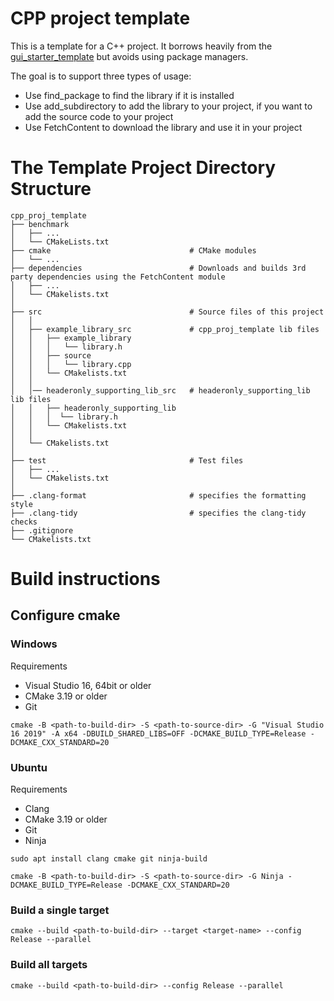 # CPP project template

This is a template for a C++ project. It borrows heavily from
the [gui_starter_template](https://github.com/cpp-best-practices/gui_starter_template) but avoids using package
managers.

The goal is to support three types of usage:

* Use find_package to find the library if it is installed
* Use add_subdirectory to add the library to your project, if you want to add the source code to your project
* Use FetchContent to download the library and use it in your project

# The Template Project Directory Structure

    cpp_proj_template
    ├── benchmark
    │   ├── ...
    │   └── CMakeLists.txt   
    ├── cmake                               # CMake modules
    │   └── ...                             
    ├── dependencies                        # Downloads and builds 3rd party dependencies using the FetchContent module
    │   ├── ...
    │   └── CMakelists.txt
    │
    ├── src                                 # Source files of this project
    │   │
    │   ├── example_library_src             # cpp_proj_template lib files
    │   │   ├── example_library             
    │   │   │   └── library.h      
    │   │   ├── source                      
    │   │   │   └── library.cpp
    │   │   └── CMakelists.txt
    │   │
    │   │── headeronly_supporting_lib_src   # headeronly_supporting_lib lib files
    │   │   ├── headeronly_supporting_lib   
    │   │   │  └── library.h
    │   │   └── CMakelists.txt  
    │   │
    │   └── CMakelists.txt     
    │
    ├── test                                # Test files
    │   ├── ...
    │   └── CMakelists.txt
    │
    ├── .clang-format                       # specifies the formatting style
    ├── .clang-tidy                         # specifies the clang-tidy checks    
    ├── .gitignore                          
    └── CMakelists.txt

# Build instructions

## Configure cmake

### Windows

Requirements

- Visual Studio 16, 64bit or older
- CMake 3.19 or older
- Git

```
cmake -B <path-to-build-dir> -S <path-to-source-dir> -G "Visual Studio 16 2019" -A x64 -DBUILD_SHARED_LIBS=OFF -DCMAKE_BUILD_TYPE=Release -DCMAKE_CXX_STANDARD=20
```

### Ubuntu

Requirements

- Clang
- CMake 3.19 or older
- Git
- Ninja

```
sudo apt install clang cmake git ninja-build
```

```
cmake -B <path-to-build-dir> -S <path-to-source-dir> -G Ninja -DCMAKE_BUILD_TYPE=Release -DCMAKE_CXX_STANDARD=20
```

### Build a single target

```
cmake --build <path-to-build-dir> --target <target-name> --config Release --parallel
```

### Build all targets

```
cmake --build <path-to-build-dir> --config Release --parallel
```
